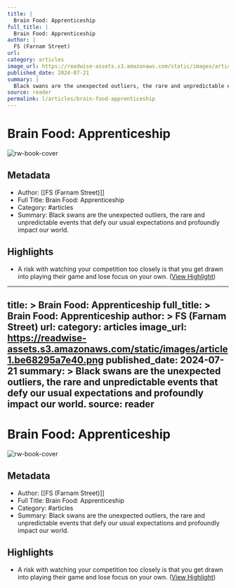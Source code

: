 ```yaml
---
title: |
  Brain Food: Apprenticeship
full_title: |
  Brain Food: Apprenticeship
author: |
  FS (Farnam Street)
url: 
category: articles
image_url: https://readwise-assets.s3.amazonaws.com/static/images/article1.be68295a7e40.png
published_date: 2024-07-21
summary: |
  Black swans are the unexpected outliers, the rare and unpredictable events that defy our usual expectations and profoundly impact our world.
source: reader
permalink: l/articles/brain-food-apprenticeship
---
```

# Brain Food: Apprenticeship

![rw-book-cover](https://readwise-assets.s3.amazonaws.com/static/images/article1.be68295a7e40.png)

## Metadata
- Author: [[FS (Farnam Street)]]
- Full Title: Brain Food: Apprenticeship
- Category: #articles
- Summary: Black swans are the unexpected outliers, the rare and unpredictable events that defy our usual expectations and profoundly impact our world.

## Highlights
- A risk with watching your competition too closely is that you get drawn into playing their game and lose focus on your own. ([View Highlight](https://read.readwise.io/read/01j3cvkjw7h6g3v5rva0vx25ke))


---
title: >
  Brain Food: Apprenticeship
full_title: >
  Brain Food: Apprenticeship
author: >
  FS (Farnam Street)
url: 
category: articles
image_url: https://readwise-assets.s3.amazonaws.com/static/images/article1.be68295a7e40.png
published_date: 2024-07-21
summary: >
  Black swans are the unexpected outliers, the rare and unpredictable events that defy our usual expectations and profoundly impact our world.
source: reader
---
# Brain Food: Apprenticeship

![rw-book-cover](https://readwise-assets.s3.amazonaws.com/static/images/article1.be68295a7e40.png)

## Metadata
- Author: [[FS (Farnam Street)]]
- Full Title: Brain Food: Apprenticeship
- Category: #articles
- Summary: Black swans are the unexpected outliers, the rare and unpredictable events that defy our usual expectations and profoundly impact our world.

## Highlights
- A risk with watching your competition too closely is that you get drawn into playing their game and lose focus on your own. ([View Highlight](https://read.readwise.io/read/01j3cvkjw7h6g3v5rva0vx25ke))


